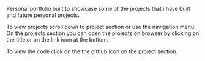 Personal portfolio built to showcase some of the projects that i have built and future personal projects.

To view projects scroll down to project section or use the navigation menu. On the projects section you can open the projects on browser by clicking on the title or on the link icon at the bottom.

To view the code click on the the github icon on the project section.
